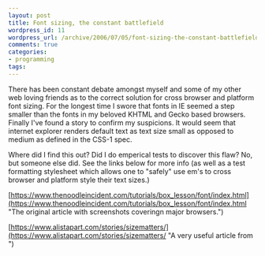 ```yaml
---
layout: post
title: Font sizing, the constant battlefield
wordpress_id: 11
wordpress_url: /archive/2006/07/05/font-sizing-the-constant-battlefield/
comments: true
categories:
- programming
tags:
---
```


There has been constant debate amongst myself and some of my other web loving friends as to the correct solution for cross browser and platform font sizing. For the longest time I swore that fonts in IE seemed a step smaller than the fonts in my beloved KHTML and Gecko based browsers. Finally I've found a story to confirm my suspicions. It would seem that internet explorer renders default text as text size small as opposed to medium as defined in the CSS-1 spec.

Where did I find this out? Did I do emperical tests to discover this flaw? No, but someone else did. See the links below for more info (as well as a test formatting stylesheet which allows one to "safely" use em's to cross browser and platform style their text sizes.)

[https://www.thenoodleincident.com/tutorials/box_lesson/font/index.html](https://www.thenoodleincident.com/tutorials/box_lesson/font/index.html "The original article with screenshots coveringn major browsers.")

[https://www.alistapart.com/stories/sizematters/](https://www.alistapart.com/stories/sizematters/ "A very useful article from ")
